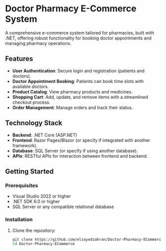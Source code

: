 # Doctor Pharmacy E-Commerce System

A comprehensive e-commerce system tailored for pharmacies, built with .NET, offering robust functionality for booking doctor appointments and managing pharmacy operations.

## Features

- **User Authentication**: Secure login and registration (patients and doctors).
- **Doctor Appointment Booking**: Patients can book time slots with available doctors.
- **Product Catalog**: View pharmacy products and medicines.
- **Shopping Cart**: Add, update, and remove items with a streamlined checkout process.
- **Order Management**: Manage orders and track their status.

## Technology Stack

- **Backend**: .NET Core (ASP.NET)
- **Frontend**: Razor Pages/Blazor (or specify if integrated with another framework).
- **Database**: SQL Server (or specify if using another database).
- **APIs**: RESTful APIs for interaction between frontend and backend.

## Getting Started

### Prerequisites

- Visual Studio 2022 or higher
- .NET SDK 6.0 or higher
- SQL Server or any compatible relational database

### Installation

1. Clone the repository:
   ```bash
   git clone https://github.com/elsayedzahran/Doctor-Pharmacy-ECommerce.git
   cd Doctor-Pharmacy-ECommerce

